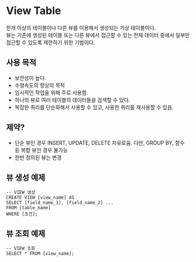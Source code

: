 # View Table

한개 이상의 테이블이나 다른 뷰를 이용해서 생성되는 가상 테이블이다.    
뷰는 기존에 생성된 테이블 또는 다른 뷰에서 접근할 수 있는 전체 데이터 중에서 일부만 접근할 수 있도록 제한하기 위한 기법이다.

## 사용 목적
- 보안성이 높다.
- 수행속도의 향상의 목적
- 임시적인 작업을 위해 주로 사용함.
- 하나의 뷰로 여러 테이블의 데이터들을 검색할 수 있다.
- 복잡한 쿼리를 단순화해서 사용할 수 있고, 사용한 쿼리를 재사용할 수 있음.

## 제약?
- 딘순 뷰인 경우 INSERT, UPDATE, DELETE 자유로움. 다만, GROUP BY, 함수 등 복합 뷰인 경우 불가능
- 한번 정의된 뷰는 변경 

## 뷰 생성 예제
```
-- VIEW 생성
CREATE VIEW [view_name] AS 
SELECT [field_name_1], [field_name_2] ... 
FROM [table_name] 
WHERE [조건];
```

## 뷰 조회 예제
```
-- VIEW 조회
SELECT * FROM [view_name];
```
